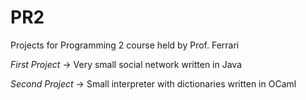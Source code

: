 # PR2

Projects for Programming 2 course held by Prof. Ferrari

*First* *Project* -> Very small social network written in Java 

*Second* *Project* -> Small interpreter with dictionaries written in OCaml

